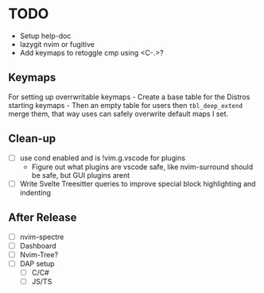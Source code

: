 # TODO
- Setup help-doc
- lazygit nvim or fugitive
- Add keymaps to retoggle cmp using <C-.>?

## Keymaps
For setting up overrwritable keymaps
    - Create a base table for the Distros
      starting keymaps
    - Then an empty table for users then `tbl_deep_extend`
      merge them, that way uses can safely overwrite default maps
      I set.

## Clean-up
- [ ] use cond enabled and is !vim.g.vscode for plugins
    - Figure out what plugins are vscode safe, like nvim-surround should be safe, but GUI plugins arent
- [ ] Write Svelte Treesitter queries to improve special block highlighting and indenting

## After Release
- [ ] nvim-spectre 
- [ ] Dashboard 
- [ ] Nvim-Tree?
- [ ] DAP setup
    - [ ] C/C#
    - [ ] JS/TS
